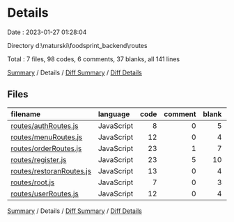 # Details

Date : 2023-01-27 01:28:04

Directory d:\\maturski\\foodsprint_backend\\routes

Total : 7 files,  98 codes, 6 comments, 37 blanks, all 141 lines

[Summary](results.md) / Details / [Diff Summary](diff.md) / [Diff Details](diff-details.md)

## Files
| filename | language | code | comment | blank | total |
| :--- | :--- | ---: | ---: | ---: | ---: |
| [routes/authRoutes.js](/routes/authRoutes.js) | JavaScript | 8 | 0 | 5 | 13 |
| [routes/menuRoutes.js](/routes/menuRoutes.js) | JavaScript | 12 | 0 | 4 | 16 |
| [routes/orderRoutes.js](/routes/orderRoutes.js) | JavaScript | 23 | 1 | 7 | 31 |
| [routes/register.js](/routes/register.js) | JavaScript | 23 | 5 | 10 | 38 |
| [routes/restoranRoutes.js](/routes/restoranRoutes.js) | JavaScript | 13 | 0 | 4 | 17 |
| [routes/root.js](/routes/root.js) | JavaScript | 7 | 0 | 3 | 10 |
| [routes/userRoutes.js](/routes/userRoutes.js) | JavaScript | 12 | 0 | 4 | 16 |

[Summary](results.md) / Details / [Diff Summary](diff.md) / [Diff Details](diff-details.md)